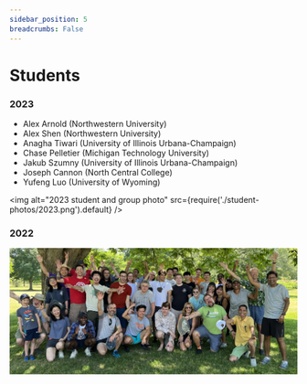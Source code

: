 ```yaml
---
sidebar_position: 5
breadcrumbs: False
---
```


# Students

### 2023

- Alex Arnold (Northwestern University)
- Alex Shen (Northwestern University)
- Anagha Tiwari (University of Illinois Urbana-Champaign)
- Chase Pelletier (Michigan Technology University)
- Jakub Szumny (University of Illinois Urbana-Champaign)
- Joseph Cannon (North Central College)
- Yufeng Luo (University of Wyoming)


<img alt="2023 student and group photo" src={require('./student-photos/2023.png').default} />

### 2022
![2022 student and group photo](./student-photos/2022.png)